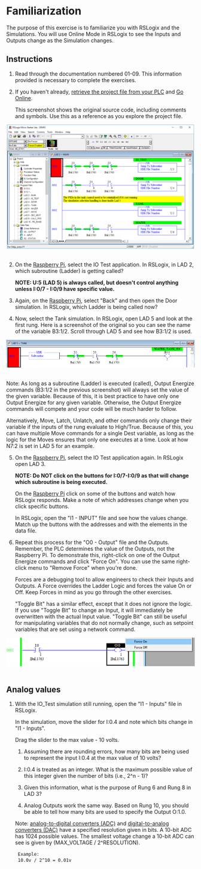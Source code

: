 
# Familiarization

The purpose of this exercise is to familiarize you with RSLogix and the Simulations. You will use Online Mode in RSLogix to see the Inputs and Outputs change as the Simulation changes.


## Instructions

1. Read through the documentation numbered 01-09. This information provided is necessary to complete the exercises.


2. If you haven't already, [retrieve the project file from your PLC](./06_upload.md) and [Go Online](./09_online.md).

    This screenshot shows the original source code, including comments and symbols. Use this as a reference as you explore the project file.

<div align="center">
<img src="./img/ladderlogic3.png" width="500">
</div><br/>

2. On the [Raspberry Pi](./02_hilics_vnc.md), select the IO Test application. In RSLogix, in LAD 2, which subroutine (Ladder) is getting called?

    **NOTE: U:5 (LAD 5) is always called, but doesn't control anything unless I:0/7 - I:0/9 have specific value.**

3. Again, on the [Raspberry Pi](./02_hilics_vnc.md), select "Back" and then open the Door simulation. In RSLogix, which Ladder is being called now?


4. Now, select the Tank simulation. In RSLogix, open LAD 5 and look at the first rung. Here is a screenshot of the original so you can see the name of the variable B3:1/2. Scroll through LAD 5 and see how B3:1/2 is used.

<div align="center">
<img src="./img/ex1_01.png" width="700">
</div><br/>

Note:
As long as a subroutine (Ladder) is executed (called), Output Energize commands (B3:1/2 in the previous screenshot) will always set the value of the given variable. Because of this, it is best practice to have only one Output Energize for any given variable. Otherwise, the Output Energize commands will compete and your code will be much harder to follow.

Alternatively, Move, Latch, Unlatch, and other commands only change their variable if the inputs of the rung evaluate to High/True. Because of this, you can have multiple Move commands for a single Dest variable, as long as the logic for the Moves ensures that only one executes at a time. Look at how N7:2 is set in LAD 5 for an example.


5. On the [Raspberry Pi](./02_hilics_vnc.md), select the IO Test application again. In RSLogix open LAD 3. 

    **NOTE: Do NOT click on the buttons for I:0/7-I:0/9 as that will change which subroutine is being executed.**

    On the [Raspberry Pi](./02_hilics_vnc.md) click on some of the buttons and watch how RSLogix responds. Make a note of which addresses change when you click specific buttons. 

    In RSLogix, open the "I1 - INPUT" file and see how the values change. Match up the buttons with the addresses and with the elements in the data file.


6. Repeat this process for the "O0 - Output" file and the Outputs. Remember, the PLC determines the value of the Outputs, not the Raspberry Pi. To demonstrate this, right-click on one of the Output Energize commands and click "Force On". You can use the same right-click menu to "Remove Force" when you're done.

    Forces are a debugging tool to allow engineers to check their Inputs and Outputs. A Force overrides the Ladder Logic and forces the value On or Off. Keep Forces in mind as you go through the other exercises.

    "Toggle Bit" has a similar effect, except that it does not ignore the logic. If you use "Toggle Bit" to change an Input, it will immediately be overwritten with the actual Input value. "Toggle Bit" can still be useful for manipulating variables that do not normally change, such as setpoint variables that are set using a network command.

<div align="center">
<img src="./img/ex1_02.png" width="700">
</div><br/>


## Analog values

1. With the IO_Test simulation still running, open the "I1 - Inputs" file in RSLogix. 
    
    In the simulation, move the slider for I:0.4 and note which bits change in "I1 - Inputs". 
    
    Drag the slider to the max value - 10 volts. 
    
    1. Assuming there are rounding errors, how many bits are being used to represent the input I:0.4 at the max value of 10 volts?

    2. I:0.4 is treated as an integer. What is the maximum possible value of this integer given the number of bits (i.e., 2^n - 1)?

    3. Given this information, what is the purpose of Rung 6 and Rung 8 in LAD 3?

    4. Analog Outputs work the same way. Based on Rung 10, you should be able to tell how many bits are used to specify the Output O:1.0.

    Note: [analog-to-digital converters (ADC)](https://en.wikipedia.org/wiki/Analog-to-digital_converter) and [digital-to-analog converters (DAC)](https://en.wikipedia.org/wiki/Digital-to-analog_converter) have a specified resolution given in bits. A 10-bit ADC has 1024 possible values. The smallest voltage change a 10-bit ADC can see is given by (MAX_VOLTAGE / 2^RESOLUTION). 
    
        Example: 
        10.0v / 2^10 = 0.01v